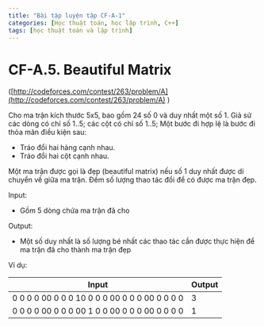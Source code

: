 ```yaml
---
title: "Bài tập luyện tập CF-A-1"
categories: [Học thuật toán, học lập trình, C++]
tags: [học thuật toán và lập trình]
---
```

# CF-A.5. Beautiful Matrix

([http://codeforces.com/contest/263/problem/A](http://codeforces.com/contest/263/problem/A) )

Cho ma trận kích thước 5x5, bao gồm 24 số 0 và duy nhất một số 1. Giả sử các dòng có chỉ số 1..5; các cột có chỉ số 1..5; Một bước đi hợp lệ là bước đi thỏa mãn điều kiện sau:

- Tráo đổi hai hàng cạnh nhau.
- Tráo đổi hai cột cạnh nhau.

Một ma trận được gọi là đẹp (beautiful matrix) nếu số 1 duy nhất được di chuyển về giữa ma trận. Đếm số lượng thao tác đổi để có được ma trận đẹp.

Input:

- Gồm 5 dòng chứa ma trận đã cho

Output:

- Một số duy nhất là số lượng bé nhất các thao tác cần được thực hiện để ma trận đã cho thành ma trận đẹp

Ví dụ:

| **Input** | **Output** |
| --- | --- |
| 0 0 0 0 00 0 0 0 10 0 0 0 00 0 0 0 00 0 0 0 0 | 3 |
| 0 0 0 0 00 0 0 0 00 1 0 0 00 0 0 0 00 0 0 0 0 | 1 |
